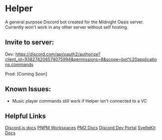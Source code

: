 # Helper

A general purpose Discord bot created for the Midnight Oasis server. Currently won't work in any other server without self hosting. 

## Invite to server:
Dev: https://discord.com/api/oauth2/authorize?client_id=938274206574075994&permissions=8&scope=bot%20applications.commands

Prod: [Coming Soon]

## Known Issues:
 - Music player commands still work if Helper isn't connected to a VC

## Helpful Links
[Discord.js docs](https://discord.js.org/#/docs/main/stable/general/welcome)
[PNPM Workspaces](https://pnpm.io/workspaces)
[PM2 Docs](https://pm2.keymetrics.io/docs/usage/application-declaration/)
[Discord Dev Portal](https://discord.com/developers/applications)
[SvelteKit Docs](https://kit.svelte.dev/docs/introduction)